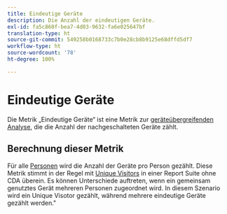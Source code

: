 ```yaml
---
title: Eindeutige Geräte
description: Die Anzahl der eindeutigen Geräte.
exl-id: fa5c860f-bea7-4d03-9632-fa6e025647bf
translation-type: ht
source-git-commit: 549258b0168733c7b0e28cb8b9125e68dffd5df7
workflow-type: ht
source-wordcount: '78'
ht-degree: 100%

---
```


# Eindeutige Geräte

Die Metrik „Eindeutige Geräte“ ist eine Metrik zur [geräteübergreifenden Analyse](../cda/overview.md), die die Anzahl der nachgeschalteten Geräte zählt.

## Berechnung dieser Metrik

Für alle [Personen](people.md) wird die Anzahl der Geräte pro Person gezählt. Diese Metrik stimmt in der Regel mit [Unique Visitors](unique-visitors.md) in einer Report Suite ohne CDA überein. Es können Unterschiede auftreten, wenn ein gemeinsam genutztes Gerät mehreren Personen zugeordnet wird. In diesem Szenario wird ein Unique Visotor gezählt, während mehrere eindeutige Geräte gezählt werden.&quot;

